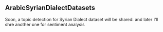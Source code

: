 ## ArabicSyrianDialectDatasets
Soon, a topic detection for Syrian Dialect dataset will be shared.
and later I'll shre another one for sentiment analysis

